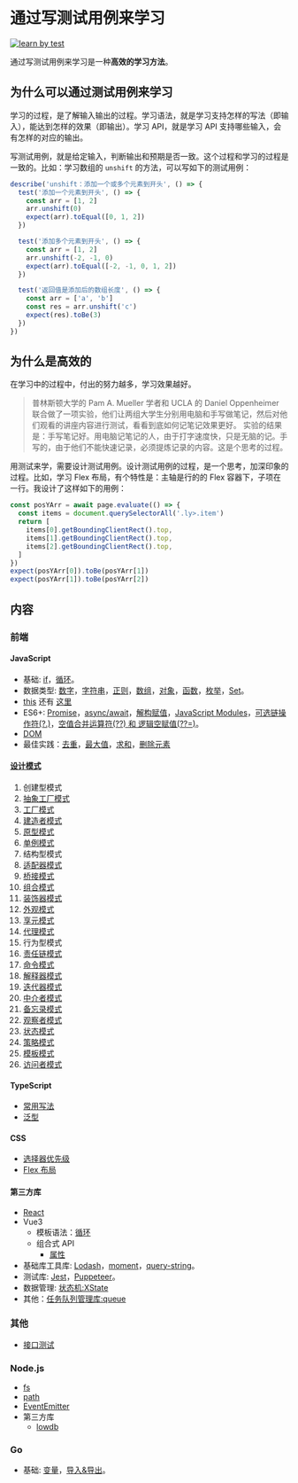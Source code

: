 # 通过写测试用例来学习
[![learn by test](https://circleci.com/gh/iamjoel/learn-by-test.svg?style=svg)](https://circleci.com/gh/iamjoel/learn-by-test)

通过写测试用例来学习是一种**高效的学习方法**。

## 为什么可以通过测试用例来学习
学习的过程，是了解输入输出的过程。学习语法，就是学习支持怎样的写法（即输入），能达到怎样的效果（即输出）。学习 API，就是学习 API 支持哪些输入，会有怎样的对应的输出。

写测试用例，就是给定输入，判断输出和预期是否一致。这个过程和学习的过程是一致的。比如：学习数组的 `unshift` 的方法，可以写如下的测试用例：
```js
describe('unshift：添加一个或多个元素到开头', () => {
  test('添加一个元素到开头', () => {
    const arr = [1, 2]
    arr.unshift(0)
    expect(arr).toEqual([0, 1, 2])
  })

  test('添加多个元素到开头', () => {
    const arr = [1, 2]
    arr.unshift(-2, -1, 0)
    expect(arr).toEqual([-2, -1, 0, 1, 2])
  })

  test('返回值是添加后的数组长度', () => {
    const arr = ['a', 'b']
    const res = arr.unshift('c')
    expect(res).toBe(3)
  })
})
```

## 为什么是高效的
在学习中的过程中，付出的努力越多，学习效果越好。

> 普林斯顿大学的 Pam A. Mueller 学者和 UCLA 的 Daniel Oppenheimer 联合做了一项实验，他们让两组大学生分别用电脑和手写做笔记，然后对他们观看的讲座内容进行测试，看看到底如何记笔记效果更好。
> 实验的结果是：手写笔记好。用电脑记笔记的人，由于打字速度快，只是无脑的记。手写的，由于他们不能快速记录，必须提炼记录的内容。这是个思考的过程。

用测试来学，需要设计测试用例。设计测试用例的过程，是一个思考，加深印象的过程。比如，学习 Flex 布局，有个特性是：主轴是行的的 Flex 容器下，子项在一行。我设计了这样如下的用例：
```js
const posYArr = await page.evaluate(() => {
  const items = document.querySelectorAll('.ly>.item')
  return [
    items[0].getBoundingClientRect().top,
    items[1].getBoundingClientRect().top,
    items[2].getBoundingClientRect().top,
  ]
})
expect(posYArr[0]).toBe(posYArr[1])
expect(posYArr[1]).toBe(posYArr[2])
```


## 内容
### 前端 
#### JavaScript
* 基础: [if](frontend/src/js/basic/if.spec.ts)，[循环](frontend/src/js/basic/loop.spec.ts)。
* 数据类型: [数字](frontend/src/js/data-type/number.spec.ts)，[字符串](frontend/src/js/data-type/string.spec.ts)，[正则](frontend/src/js/data-type/regexp.spec.ts)，[数组](frontend/src/js/data-type/array.spec.ts)，[对象](frontend/src/js/data-type/object.spec.ts)，[函数](frontend/src/js/data-type/function.spec.ts)，[枚举](frontend/src/js/data-type/enum.spec.ts)，[Set](frontend/src/js/data-type/set.spec.ts)。
* [this](frontend/src/js/this/index.spec.ts) 还有 [这里](frontend/src/js/this/index.e2e.spec.ts)
* ES6+: [Promise](frontend/src/js/es6/promise.spec.ts)，[async/await](frontend/src/js/es6/async-await.spec.ts)，[解构赋值](frontend/src/js/es6/destructuring-assignment.spec.ts)，[JavaScript Modules](frontend/src/js/es6/module/index.spec.ts)，[可选链操作符(?.)](frontend/src/js/es6/optional-chain.spec.ts)，[空值合并运算符(??) 和 逻辑空赋值(??=)](frontend/src/js/es6/nullish-operator.spec.ts)。
* [DOM](frontend/src/js/dom/index.e2e.spec.ts)
* 最佳实践：[去重](frontend/src/js/best-practice/unique/index.spec.ts)，[最大值](frontend/src/js/best-practice/max/index.spec.ts)，[求和](frontend/src/js/best-practice/sum/index.spec.ts)，[删除元素](frontend/src/js/best-practice/remove/index.spec.ts)

#### [设计模式](frontend/src/design-pattern/README.md)
1. 创建型模式
  1. [抽象工厂模式](frontend/src/design-pattern/creational/abstract-factory/index.spec.js)
  2. [工厂模式](frontend/src/design-pattern/creational/factory-method/index.spec.js)
  3. [建造者模式](frontend/src/design-pattern/creational/builder/index.spec.js)
  4. [原型模式](frontend/src/design-pattern/creational/prototype/index.spec.js)
  5. [单例模式](frontend/src/design-pattern/creational/singleton/index.spec.js)
2. 结构型模式
  1. [适配器模式](frontend/src/design-pattern/structural/adapt/index.spec.js)
  2. [桥接模式](frontend/src/design-pattern/structural/bridge/index.spec.js)
  3. [组合模式](frontend/src/design-pattern/structural/composite/index.spec.js)
  4. [装饰器模式](frontend/src/design-pattern/structural/decorate/index.spec.js)
  5. [外观模式](frontend/src/design-pattern/structural/facade/index.spec.js)
  6. [享元模式](frontend/src/design-pattern/structural/flyweight/index.spec.js)
  7. [代理模式](frontend/src/design-pattern/structural/proxy/index.spec.js)
3. 行为型模式
  1. [责任链模式](frontend/src/design-pattern/behavioral/chain-of-resp/index.spec.js)
  2. [命令模式](frontend/src/design-pattern/behavioral/command/index.spec.js)
  3. [解释器模式](frontend/src/design-pattern/behavioral/interpreter/index.spec.js)
  4. [迭代器模式](frontend/src/design-pattern/behavioral/iterator/index.spec.js)
  5. [中介者模式](frontend/src/design-pattern/behavioral/mediator/index.spec.js)
  6. [备忘录模式](frontend/src/design-pattern/behavioral/memento/index.spec.js)
  7. [观察者模式](frontend/src/design-pattern/behavioral/observer/index.spec.js)
  8. [状态模式](frontend/src/design-pattern/behavioral/state/index.spec.js)
  9. [策略模式](frontend/src/design-pattern/behavioral/strategy/index.spec.js)
  10. [模板模式](frontend/src/design-pattern/behavioral/template/index.spec.js)
  11. [访问者模式](frontend/src/design-pattern/behavioral/visitor/index.spec.js)

#### TypeScript
* [常用写法](frontend/src/ts/common.spec.ts)
* [泛型](frontend/src/ts/generic.spec.ts)

#### CSS
* [选择器优先级](frontend/src/css/selector-priority/index.e2e.spec.ts)
* [Flex 布局](frontend/src/css/flex/index.e2e.spec.ts)

#### 第三方库
* [React](frontend/src/libs/react/Button.spec.tsx)
* Vue3
  * 模板语法：[循环](frontend/src/libs/vue/vue3/src/components/template/Repeat.spec.js)
  * 组合式 API
    * [属性](frontend/src/libs/vue/vue3/src/components/data/Props.spec.js)
* 基础库工具库: [Lodash](frontend/src/libs/lodash.spec.ts)，[moment](frontend/src/libs/moment.spec.ts)，[query-string](frontend/src/libs/query-string.spec.ts)。
* 测试库: [Jest](frontend/src/libs/jest/index.spec.ts)，[Puppeteer](frontend/src/libs/puppeteer/index.e2e.spec.ts)。
* 数据管理: [状态机:XState](frontend/src/libs/data-manage/xstate.spec.ts)
* 其他：[任务队列管理库:queue](frontend/src/libs/other/queue/index.spec.ts)

### 其他
* [接口测试](frontend/src/api/index.api.spec.ts)

### Node.js
* [fs](node/src/fs/index.spec.ts)
* [path](node/src/path.spec.ts)
* [EventEmitter](node/src/event-emitter.spec.ts)
* 第三方库
  * [lowdb](node/src/libs/lowdb/index.spec.ts)

### Go
* 基础: [变量](go/src/basic/var/var_test.go)，[导入&导出](go/src/basic/pkg-test/pkg_test.go)。



